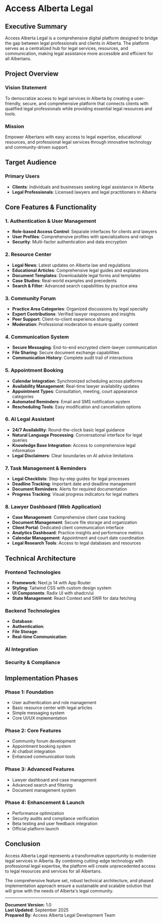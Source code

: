 # Access Alberta Legal 

## Executive Summary

Access Alberta Legal is a comprehensive digital platform designed to bridge the gap between legal professionals and clients in Alberta. The platform serves as a centralized hub for legal services, resources, and communication, making legal assistance more accessible and efficient for all Albertans.

## Project Overview

### Vision Statement
To democratize access to legal services in Alberta by creating a user-friendly, secure, and comprehensive platform that connects clients with qualified legal professionals while providing essential legal resources and tools.

### Mission
Empower Albertans with easy access to legal expertise, educational resources, and professional legal services through innovative technology and community-driven support.

## Target Audience

### Primary Users
- **Clients**: Individuals and businesses seeking legal assistance in Alberta
- **Legal Professionals**: Licensed lawyers and legal practitioners in Alberta

## Core Features & Functionality

### 1. Authentication & User Management
- **Role-based Access Control**: Separate interfaces for clients and lawyers
- **User Profiles**: Comprehensive profiles with specializations and ratings
- **Security**: Multi-factor authentication and data encryption

### 2. Resource Center
- **Legal News**: Latest updates on Alberta law and regulations
- **Educational Articles**: Comprehensive legal guides and explanations
- **Document Templates**: Downloadable legal forms and templates
- **Case Studies**: Real-world examples and precedents
- **Search & Filter**: Advanced search capabilities by practice area

### 3. Community Forum
- **Practice Area Categories**: Organized discussions by legal specialty
- **Expert Contributions**: Verified lawyer responses and insights
- **Peer Support**: Client-to-client experience sharing
- **Moderation**: Professional moderation to ensure quality content

### 4. Communication System
- **Secure Messaging**: End-to-end encrypted client-lawyer communication
- **File Sharing**: Secure document exchange capabilities
- **Communication History**: Complete audit trail of interactions

### 5. Appointment Booking
- **Calendar Integration**: Synchronized scheduling across platforms
- **Availability Management**: Real-time lawyer availability updates
- **Appointment Types**: Consultation, meeting, court appearance categories
- **Automated Reminders**: Email and SMS notification system
- **Rescheduling Tools**: Easy modification and cancellation options

### 6. AI Legal Assistant
- **24/7 Availability**: Round-the-clock basic legal guidance
- **Natural Language Processing**: Conversational interface for legal queries
- **Knowledge Base Integration**: Access to comprehensive legal information
- **Legal Disclaimers**: Clear boundaries on AI advice limitations

### 7. Task Management & Reminders
- **Legal Checklists**: Step-by-step guides for legal processes
- **Deadline Tracking**: Important date and deadline management
- **Document Reminders**: Alerts for required documentation
- **Progress Tracking**: Visual progress indicators for legal matters

### 8. Lawyer Dashboard (Web Application)
- **Case Management**: Comprehensive client case tracking
- **Document Management**: Secure file storage and organization
- **Client Portal**: Dedicated client communication interface
- **Analytics Dashboard**: Practice insights and performance metrics
- **Calendar Management**: Appointment and court date coordination
- **Legal Research Tools**: Access to legal databases and resources

## Technical Architecture

### Frontend Technologies
- **Framework**: Next.js 14 with App Router
- **Styling**: Tailwind CSS with custom design system
- **UI Components**: Radix UI with shadcn/ui
- **State Management**: React Context and SWR for data fetching

### Backend Technologies
- **Database**: 
- **Authentication**: 
- **File Storage**: 
- **Real-time Communication**: 

### AI Integration


### Security & Compliance


## Implementation Phases

### Phase 1: Foundation 
- User authentication and role management
- Basic resource center with legal articles
- Simple messaging system
- Core UI/UX implementation

### Phase 2: Core Features 
- Community forum development
- Appointment booking system
- AI chatbot integration
- Enhanced communication tools

### Phase 3: Advanced Features 
- Lawyer dashboard and case management
- Advanced search and filtering
- Document management system

### Phase 4: Enhancement & Launch
- Performance optimization
- Security audits and compliance verification
- Beta testing and user feedback integration
- Official platform launch

## Conclusion

Access Alberta Legal represents a transformative opportunity to modernize legal services in Alberta. By combining cutting-edge technology with professional legal expertise, the platform will create unprecedented access to legal resources and services for all Albertans.

The comprehensive feature set, robust technical architecture, and phased implementation approach ensure a sustainable and scalable solution that will grow with the needs of Alberta's legal community.

---

**Document Version**: 1.0  
**Last Updated**: September 2025  
**Prepared By**: Access Alberta Legal Development Team

